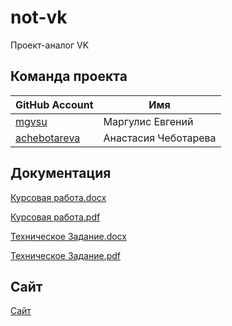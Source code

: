 # not-vk
Проект-аналог VK

## Команда проекта

| GitHub Account | Имя |
| ------ | ------ |
| [mgvsu](https://github.com/mgvsu) | Маргулис Евгений |
| [achebotareva](https://github.com/achebotareva) | Анастасия Чеботарева |

## Документация
[Курсовая работа.docx](https://github.com/mgvsu/not-vk/blob/main/Курсовая%20работа.docx)

[Курсовая работа.pdf](https://github.com/mgvsu/not-vk/blob/main/Курсовая%20работа.)

[Техническое Задание.docx](https://github.com/mgvsu/not-vk/blob/main/Техническое%20Задание.docx)

[Техническое Задание.pdf](https://github.com/mgvsu/not-vk/blob/main/Техническое%20Задание.pdf)

## Сайт
[Сайт](https://ntproject.herokuapp.com/login)
